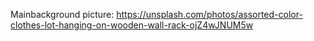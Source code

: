 Mainbackground picture:
https://unsplash.com/photos/assorted-color-clothes-lot-hanging-on-wooden-wall-rack-ojZ4wJNUM5w
